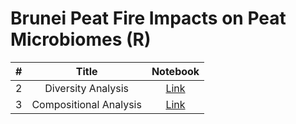 # Brunei Peat Fire Impacts on Peat Microbiomes (R)


|  #  | Title | Notebook |
|:---:|:-----:|:--------:|
|2|Diversity Analysis|[Link](https://github.com/adibandla/brunei-peat-fire-analysis/blob/main/notebooks/02_diversity_analysis.ipynb)
|3|Compositional Analysis|[Link](https://github.com/adibandla/brunei-peat-fire-analysis/blob/main/notebooks/03_compositional_analysis.ipynb)
